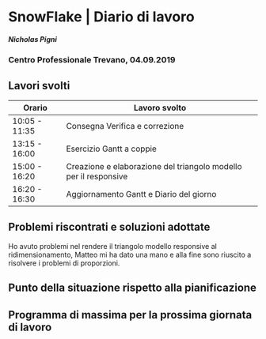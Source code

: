 

# SnowFlake | Diario di lavoro
##### Nicholas Pigni
### Centro Professionale Trevano, 04.09.2019

## Lavori svolti


|Orario        |Lavoro svolto|
|--------------|---------------------------------------|
|10:05 - 11:35 |Consegna Verifica e correzione|
|13:15 - 16:00 |Esercizio Gantt a coppie|
|15:00 - 16:20 |Creazione e elaborazione del triangolo modello per il responsive|
|16:20 - 16:30 |Aggiornamento Gantt e Diario del giorno|


##  Problemi riscontrati e soluzioni adottate
Ho avuto problemi nel rendere il triangolo modello responsive al ridimensionamento, Matteo mi ha dato una mano e alla fine sono riuscito a risolvere i problemi di proporzioni.

##  Punto della situazione rispetto alla pianificazione


## Programma di massima per la prossima giornata di lavoro
